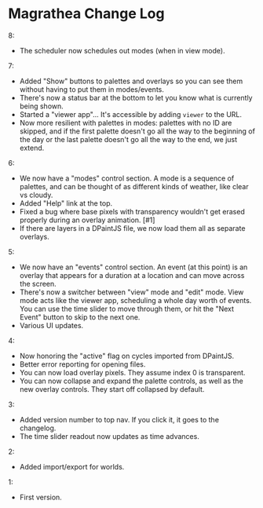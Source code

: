 # Magrathea Change Log

8:

- The scheduler now schedules out modes (when in view mode).

7:

- Added "Show" buttons to palettes and overlays so you can see them without having to put them in modes/events.
- There's now a status bar at the bottom to let you know what is currently being shown.
- Started a "viewer app"... It's accessible by adding `viewer` to the URL.
- Now more resilient with palettes in modes: palettes with no ID are skipped, and if the first palette doesn't go all the way to the beginning of the day or the last palette doesn't go all the way to the end, we just extend.

6:

- We now have a "modes" control section. A mode is a sequence of palettes, and can be thought of as different kinds of weather, like clear vs cloudy.
- Added "Help" link at the top.
- Fixed a bug where base pixels with transparency wouldn't get erased properly during an overlay animation. [#1]
- If there are layers in a DPaintJS file, we now load them all as separate overlays.

5:

- We now have an "events" control section. An event (at this point) is an overlay that appears for a duration at a location and can move across the screen.
- There's now a switcher between "view" mode and "edit" mode. View mode acts like the viewer app, scheduling a whole day worth of events. You can use the time slider to move through them, or hit the "Next Event" button to skip to the next one.
- Various UI updates.

4:

- Now honoring the "active" flag on cycles imported from DPaintJS.
- Better error reporting for opening files.
- You can now load overlay pixels. They assume index 0 is transparent.
- You can now collapse and expand the palette controls, as well as the new overlay controls. They start off collapsed by default.

3:

- Added version number to top nav. If you click it, it goes to the changelog.
- The time slider readout now updates as time advances.

2:

- Added import/export for worlds.

1:

- First version.
